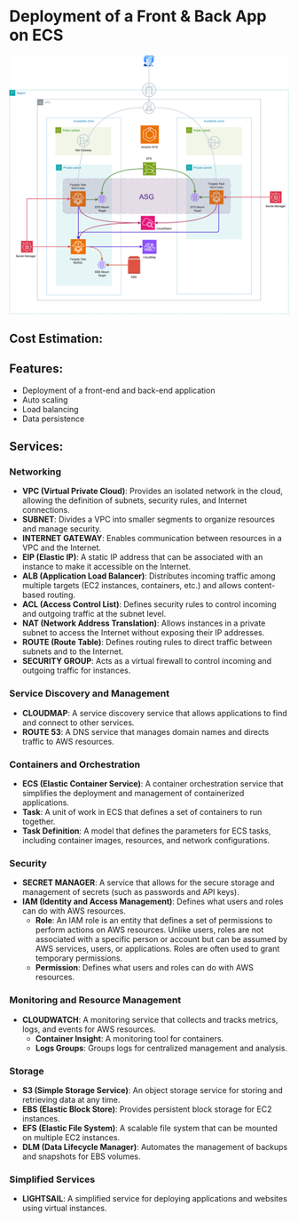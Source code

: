 # Deployment of a Front & Back App on ECS

![](<Deploy Worspress ECS.png>)

## Cost Estimation:

## Features:
- Deployment of a front-end and back-end application
- Auto scaling
- Load balancing
- Data persistence

## Services:

### Networking
- **VPC (Virtual Private Cloud)**: Provides an isolated network in the cloud, allowing the definition of subnets, security rules, and Internet connections.
- **SUBNET**: Divides a VPC into smaller segments to organize resources and manage security.
- **INTERNET GATEWAY**: Enables communication between resources in a VPC and the Internet.
- **EIP (Elastic IP)**: A static IP address that can be associated with an instance to make it accessible on the Internet.
- **ALB (Application Load Balancer)**: Distributes incoming traffic among multiple targets (EC2 instances, containers, etc.) and allows content-based routing.
- **ACL (Access Control List)**: Defines security rules to control incoming and outgoing traffic at the subnet level.
- **NAT (Network Address Translation)**: Allows instances in a private subnet to access the Internet without exposing their IP addresses.
- **ROUTE (Route Table)**: Defines routing rules to direct traffic between subnets and to the Internet.
- **SECURITY GROUP**: Acts as a virtual firewall to control incoming and outgoing traffic for instances.

### Service Discovery and Management
- **CLOUDMAP**: A service discovery service that allows applications to find and connect to other services.
- **ROUTE 53**: A DNS service that manages domain names and directs traffic to AWS resources.

### Containers and Orchestration
- **ECS (Elastic Container Service)**: A container orchestration service that simplifies the deployment and management of containerized applications.
- **Task**: A unit of work in ECS that defines a set of containers to run together.
- **Task Definition**: A model that defines the parameters for ECS tasks, including container images, resources, and network configurations.

### Security
- **SECRET MANAGER**: A service that allows for the secure storage and management of secrets (such as passwords and API keys).
- **IAM (Identity and Access Management)**: Defines what users and roles can do with AWS resources.
  - **Role**: An IAM role is an entity that defines a set of permissions to perform actions on AWS resources. Unlike users, roles are not associated with a specific person or account but can be assumed by AWS services, users, or applications. Roles are often used to grant temporary permissions.
  - **Permission**: Defines what users and roles can do with AWS resources.

### Monitoring and Resource Management
- **CLOUDWATCH**: A monitoring service that collects and tracks metrics, logs, and events for AWS resources.
  - **Container Insight**: A monitoring tool for containers.
  - **Logs Groups**: Groups logs for centralized management and analysis.

### Storage
- **S3 (Simple Storage Service)**: An object storage service for storing and retrieving data at any time.
- **EBS (Elastic Block Store)**: Provides persistent block storage for EC2 instances.
- **EFS (Elastic File System)**: A scalable file system that can be mounted on multiple EC2 instances.
- **DLM (Data Lifecycle Manager)**: Automates the management of backups and snapshots for EBS volumes.

### Simplified Services
- **LIGHTSAIL**: A simplified service for deploying applications and websites using virtual instances.